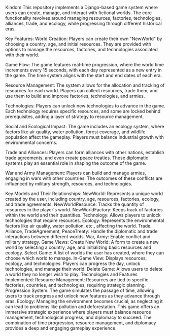 Kindom
This repository implements a Django-based game system where users can create, manage, and interact with fictional worlds. The core functionality revolves around managing resources, factories, technologies, alliances, trade, and ecology, while progressing through different historical eras.

Key Features:
World Creation: Players can create their own "NewWorld" by choosing a country, age, and initial resources. They are provided with options to manage the resources, factories, and technologies associated with their world.

Game Flow: The game features real-time progression, where the world time increments every 15 seconds, with each day represented as a new entry in the game. The time system aligns with the start and end dates of each era.

Resource Management: The system allows for the allocation and tracking of resources for each world. Players can collect resources, trade them, and use them to build and improve factories, technologies, and armies.

Technologies: Players can unlock new technologies to advance in the game. Each technology requires specific resources, and some are locked behind prerequisites, adding a layer of strategy to resource management.

Social and Ecological Impact: The game includes an ecology system, where factors like air quality, water pollution, forest coverage, and wildlife population affect the gameplay. Players must balance industrial growth with environmental concerns.

Trade and Alliances: Players can form alliances with other nations, establish trade agreements, and even create peace treaties. These diplomatic systems play an essential role in shaping the outcome of the game.

War and Army Management: Players can build and manage armies, engaging in wars with other countries. The outcomes of these conflicts are influenced by military strength, resources, and technologies.

Key Models and Their Relationships:
NewWorld: Represents a unique world created by the user, including country, age, resources, factories, ecology, and trade agreements.
NewWorldResource: Tracks the quantity of resources in the player's world.
NewWorldFactory: Keeps track of factories within the world and their quantities.
Technology: Allows players to unlock technologies that require resources.
Ecology: Represents the environmental factors like air quality, water pollution, etc., affecting the world.
Trade, Alliance, TradeAgreement, PeaceTreaty: Handle the diplomatic and trade interactions between different worlds.
War, Army: Enable conflict and military strategy.
Game Views:
Create New World: A form to create a new world by selecting a country, age, and initializing basic resources and ecology.
Select Game: A list of worlds the user has created, where they can choose which world to manage.
In-Game View: Displays resources, ecology, and technologies. Players can progress the day, unlock technologies, and manage their world.
Delete Game: Allows users to delete a world they no longer wish to play.
Technologies and Features Implemented:
Resource Management: Resources are tied to specific factories, countries, and technologies, requiring strategic planning.
Progression System: The game simulates the passage of time, allowing users to track progress and unlock new features as they advance through eras.
Ecology: Managing the environment becomes crucial, as neglecting it can lead to problems like pollution and deforestation.
This game offers an immersive strategic experience where players must balance resource management, technological progress, and diplomacy to succeed. The combination of time progression, resource management, and diplomacy provides a deep and engaging gameplay experience.


